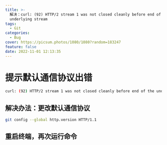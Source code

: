 ```yaml
---
title: >-
  解决：curl: (92) HTTP/2 stream 1 was not closed cleanly before end of the
  underlying stream
tags:
  - Git
categories:
  - Bug
cover: https://picsum.photos/1080/1080?random=183247
feature: false
date: 2022-11-01 12:13:35
---
```

# 提示默认通信协议出错
```bash
curl: (92) HTTP/2 stream 1 was not closed cleanly before end of the underlying stream
```
## 解决办法：更改默认通信协议
```bash
git config --global http.version HTTP/1.1
```
## 重启终端，再次运行命令